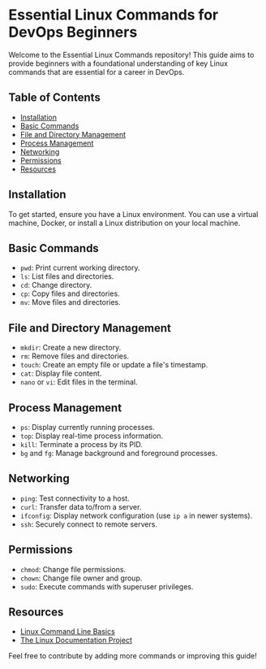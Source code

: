 # Essential Linux Commands for DevOps Beginners

Welcome to the Essential Linux Commands repository! This guide aims to provide beginners with a foundational understanding of key Linux commands that are essential for a career in DevOps.

## Table of Contents

- [Installation](#installation)
- [Basic Commands](#basic-commands)
- [File and Directory Management](#file-and-directory-management)
- [Process Management](#process-management)
- [Networking](#networking)
- [Permissions](#permissions)
- [Resources](#resources)

## Installation

To get started, ensure you have a Linux environment. You can use a virtual machine, Docker, or install a Linux distribution on your local machine.

## Basic Commands

- `pwd`: Print current working directory.
- `ls`: List files and directories.
- `cd`: Change directory.
- `cp`: Copy files and directories.
- `mv`: Move files and directories.

## File and Directory Management

- `mkdir`: Create a new directory.
- `rm`: Remove files and directories.
- `touch`: Create an empty file or update a file's timestamp.
- `cat`: Display file content.
- `nano` or `vi`: Edit files in the terminal.

## Process Management

- `ps`: Display currently running processes.
- `top`: Display real-time process information.
- `kill`: Terminate a process by its PID.
- `bg` and `fg`: Manage background and foreground processes.

## Networking

- `ping`: Test connectivity to a host.
- `curl`: Transfer data to/from a server.
- `ifconfig`: Display network configuration (use `ip a` in newer systems).
- `ssh`: Securely connect to remote servers.

## Permissions

- `chmod`: Change file permissions.
- `chown`: Change file owner and group.
- `sudo`: Execute commands with superuser privileges.

## Resources

- [Linux Command Line Basics](https://linuxcommand.org/)
- [The Linux Documentation Project](https://tldp.org/)

Feel free to contribute by adding more commands or improving this guide!
